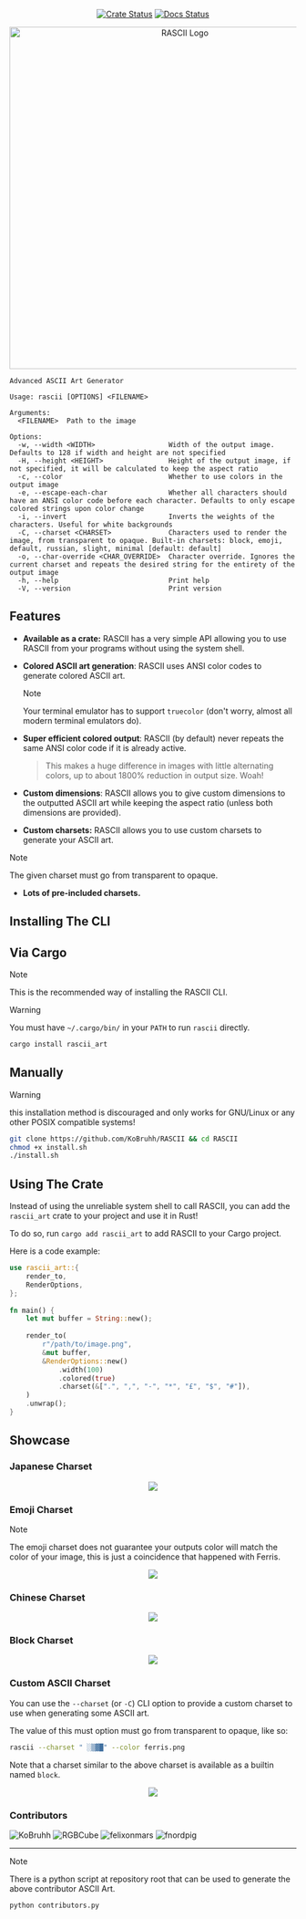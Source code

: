 <div align="center">

[![Crate Status](https://img.shields.io/crates/v/rascii_art.svg)](https://crates.io/crates/rascii_art)
[![Docs Status](https://docs.rs/rascii_art/badge.svg)](https://docs.rs/crate/rascii_art/)

<p style="margin-bottom: 0 !important;">
    <img alt="RASCII Logo" src="https://user-images.githubusercontent.com/101834410/204127025-b98aaf39-778b-468b-8f41-36fd858708e8.png" width=600>
  </p>
</div>

```
Advanced ASCII Art Generator

Usage: rascii [OPTIONS] <FILENAME>

Arguments:
  <FILENAME>  Path to the image

Options:
  -w, --width <WIDTH>                  Width of the output image. Defaults to 128 if width and height are not specified
  -H, --height <HEIGHT>                Height of the output image, if not specified, it will be calculated to keep the aspect ratio
  -c, --color                          Whether to use colors in the output image
  -e, --escape-each-char               Whether all characters should have an ANSI color code before each character. Defaults to only escape colored strings upon color change
  -i, --invert                         Inverts the weights of the characters. Useful for white backgrounds
  -C, --charset <CHARSET>              Characters used to render the image, from transparent to opaque. Built-in charsets: block, emoji, default, russian, slight, minimal [default: default]
  -o, --char-override <CHAR_OVERRIDE>  Character override. Ignores the current charset and repeats the desired string for the entirety of the output image
  -h, --help                           Print help
  -V, --version                        Print version
```

## Features

- **Available as a crate:** RASCII has a very simple API allowing you to use
  RASCII from your programs without using the system shell.

- **Colored ASCII art generation**: RASCII uses ANSI color codes to generate
  colored ASCII art.

  <!-- deno-fmt-ignore -->
  > [!NOTE]
  > Your terminal emulator has to support `truecolor` (don't worry,
  > almost all modern terminal emulators do).

- **Super efficient colored output**: RASCII (by default) never repeats the same ANSI color
  code if it is already active.
  > This makes a huge difference in images with little alternating colors, up to
  > about 1800% reduction in output size. Woah!

- **Custom dimensions**: RASCII allows you to give custom dimensions to the
  outputted ASCII art while keeping the aspect ratio (unless both dimensions are
  provided).

- **Custom charsets:** RASCII allows you to use custom charsets to generate your
  ASCII art.

<!-- deno-fmt-ignore -->
> [!NOTE]
> The given charset must go from transparent to opaque.

- **Lots of pre-included charsets.**

## Installing The CLI

## Via Cargo

<!--deno-fmt-ignore-->
> [!NOTE]
> This is the recommended way of installing the RASCII CLI.

<!--deno-fmt-ignore-->
> [!WARNING]
> You must have `~/.cargo/bin/` in your `PATH` to run `rascii`
> directly.

```sh
cargo install rascii_art
```

## Manually

<!--deno-fmt-ignore-->
> [!WARNING]
> this installation method is discouraged and only works for
> GNU/Linux or any other POSIX compatible systems!

```sh
git clone https://github.com/KoBruhh/RASCII && cd RASCII
chmod +x install.sh
./install.sh
```

## Using The Crate

Instead of using the unreliable system shell to call RASCII, you can add the
`rascii_art` crate to your project and use it in Rust!

To do so, run `cargo add rascii_art` to add RASCII to your Cargo project.

Here is a code example:

```rs
use rascii_art::{
    render_to,
    RenderOptions,
};
                                                            
fn main() {
    let mut buffer = String::new();
                                                            
    render_to(
        r"/path/to/image.png",
        &mut buffer,
        &RenderOptions::new()
            .width(100)
            .colored(true)
            .charset(&[".", ",", "-", "*", "£", "$", "#"]),
    )
    .unwrap();
}
```

## Showcase

### Japanese Charset

<p align="center">
    <img src="https://github.com/KoBruhh/RASCII/assets/101834410/c038edc9-cab3-4270-95df-0269203763fd">
</p>

### Emoji Charset

<!--deno-fmt-ignore-->
> [!NOTE]
> The emoji charset does not guarantee your outputs color will match
> the color of your image, this is just a coincidence that happened with Ferris.

<p align="center">
    <img src="https://user-images.githubusercontent.com/101834410/204243964-f4cfdf8d-10b9-4a2c-8d3c-41182320c789.png">
</p>

### Chinese Charset

<p align="center">
    <img src="https://github.com/KoBruhh/RASCII/assets/101834410/357c084f-ea93-40f9-baa8-16e329b95a51">
</p>

### Block Charset

<p align="center">
    <img src="https://github.com/KoBruhh/RASCII/assets/101834410/3ac7e920-7ab4-441d-886e-2028b108578d">
</p>

<!-- ![RASCII output of Ferris with the block charset](https://github.com/KoBruhh/RASCII/assets/101834410/5122c5ba-8707-489e-a720-caf2e183b026) -->

### Custom ASCII Charset

You can use the `--charset` (or `-C`) CLI option to provide a custom charset to
use when generating some ASCII art.

The value of this must option must go from transparent to opaque, like so:

```sh
rascii --charset " ░▒▓█" --color ferris.png
```

Note that a charset similar to the above charset is available as a builtin named
`block`.

<p align="center">
    <img src="https://user-images.githubusercontent.com/101834410/204243768-4a15bb21-ba93-4979-bd4f-d8e8b1dc4112.png">
</p>

### Contributors

![KoBruhh](https://github.com/KoBruhh/RASCII/assets/101834410/2b06a6b0-9cb9-448e-8979-4a5182e2e4b2)
![RGBCube](https://github.com/KoBruhh/RASCII/assets/101834410/3e5b18c3-d7c8-4862-bee5-b5cf06c83994)
![felixonmars](https://github.com/KoBruhh/RASCII/assets/101834410/66914a48-a5c5-4619-a46d-b99c77b3cd77)
![fnordpig](https://github.com/fnordpig/RASCII/assets/1621189/5b3225f3-ae83-4ed3-a3fb-3d88de18f82e)

---

<!--deno-fmt-ignore-->
> [!NOTE]
> There is a python script at repository root that can be used to generate
> the above contributor ASCII Art.
>
> ```sh
> python contributors.py
> ```
